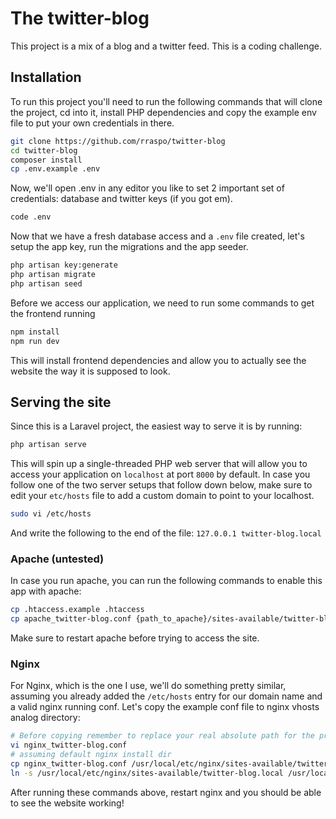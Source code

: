 # The twitter-blog
This project is a mix of a blog and a twitter feed. This is a coding challenge.

## Installation
To run this project you'll need to run the following commands that will clone the project, cd into it, 
install PHP dependencies and copy the example env file to put your own credentials in there.

```bash
git clone https://github.com/rraspo/twitter-blog
cd twitter-blog
composer install 
cp .env.example .env
```

Now, we'll open .env in any editor you like to set 2 important set of credentials: database and twitter keys (if you got em).

```bash
code .env
```

Now that we have a fresh database access and a `.env` file created, let's setup the app key, run the migrations 
and the app seeder.

```bash
php artisan key:generate
php artisan migrate
php artisan seed
```

Before we access our application, we need to run some commands to get the frontend running

```bash
npm install
npm run dev
```

This will install frontend dependencies and allow you to actually see the website the way it is supposed to look.

## Serving the site
Since this is a Laravel project, the easiest way to serve it is by running:
```bash
php artisan serve
```
This will spin up a single-threaded PHP web server that will allow you to access your application on 
`localhost` at port `8000` by default. 
In case you follow one of the two server setups that follow down below, make sure to edit your `etc/hosts` file to add a custom domain to point to your localhost.
```bash
sudo vi /etc/hosts
```
And write the following to the end of the file: `127.0.0.1 twitter-blog.local`

### Apache (untested)

In case you run apache, you can run the following commands to enable this app with apache:
```bash
cp .htaccess.example .htaccess
cp apache_twitter-blog.conf {path_to_apache}/sites-available/twitter-blog.local # example domain name, change it as you please
```
Make sure to restart apache before trying to access the site.

### Nginx
For Nginx, which is the one I use, we'll do something pretty similar, assuming you already added the `/etc/hosts` entry for our domain name and a valid nginx running conf.
Let's copy the example conf file to nginx vhosts analog directory:
```bash
# Before copying remember to replace your real absolute path for the project root in this file
vi nginx_twitter-blog.conf
# assuming default nginx install dir
cp nginx_twitter-blog.conf /usr/local/etc/nginx/sites-available/twitter-blog.local
ln -s /usr/local/etc/nginx/sites-available/twitter-blog.local /usr/local/etc/nginx/sites-enabled
```
After running these commands above, restart nginx and you should be able to see the website working!
